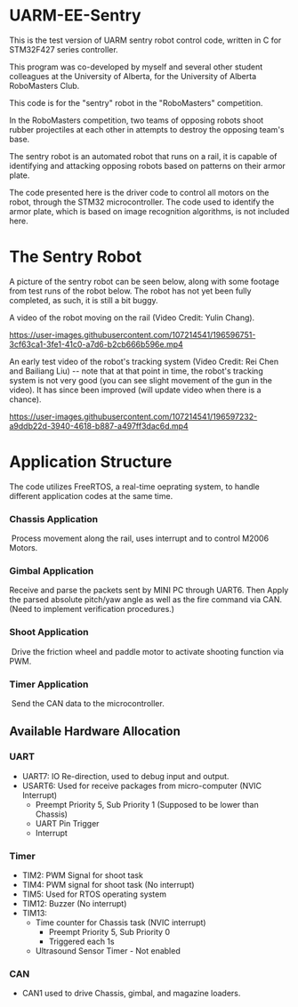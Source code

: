 # UARM-EE-Sentry

This is the test version of UARM sentry robot control code, written in C for STM32F427 series controller. 

This program was co-developed by myself and several other student colleagues at the University of Alberta, for the University of Alberta RoboMasters Club.

This code is for the "sentry" robot in the "RoboMasters" competition.  

In the RoboMasters competition, two teams of opposing robots shoot rubber projectiles at each other in attempts to destroy the opposing team's base.

The sentry robot is an automated robot that runs on a rail, it is capable of identifying and attacking opposing robots based on patterns on their armor plate.

The code presented here is the driver code to control all motors on the robot, through the STM32 microcontroller. The code used to identify the armor plate, which is based on image recognition algorithms, is not included here.


# The Sentry Robot
A picture of the sentry robot can be seen below, along with some footage from test runs of the robot below. The robot has not yet been fully completed, as such, it is still a bit buggy.

A video of the robot moving on the rail (Video Credit: Yulin Chang).

https://user-images.githubusercontent.com/107214541/196596751-3cf63ca1-3fe1-41c0-a7d6-b2cb666b596e.mp4

An early test video of the robot's tracking system (Video Credit: Rei Chen and Bailiang Liu) -- note that at that point in time, the robot's tracking system is not very good (you can see slight movement of the gun in the video). It has since been improved (will update video when there is a chance).

https://user-images.githubusercontent.com/107214541/196597232-a9ddb22d-3940-4618-b887-a497ff3dac6d.mp4



# Application Structure

The code utilizes FreeRTOS, a real-time oeprating system, to handle different application codes at the same time.

### Chassis Application 

​	Process movement along the rail, uses interrupt and  to control M2006 Motors.

### Gimbal Application

​Receive and parse the packets sent by MINI PC through UART6. Then Apply the parsed absolute pitch/yaw angle as well as the fire command via CAN. (Need to implement verification procedures.)

### Shoot Application

​	Drive the friction wheel and paddle motor to activate shooting function via PWM.

### Timer Application

​	Send the CAN data to the microcontroller.



## Available Hardware Allocation

### UART

* UART7: IO Re-direction, used to debug input and output.
* USART6: Used for receive packages from micro-computer (NVIC Interrupt)
  * Preempt Priority 5, Sub Priority 1 (Supposed to be lower than Chassis)
  * UART Pin Trigger
  * Interrupt

### Timer

* TIM2: PWM Signal for shoot task
* TIM4: PWM signal for shoot task (No interrupt)
* TIM5: Used for RTOS operating system
* TIM12: Buzzer (No interrupt)
* TIM13: 
  * Time counter for Chassis task (NVIC interrupt)
    * Preempt Priority 5, Sub Priority 0
    * Triggered each 1s
  * Ultrasound Sensor Timer - Not enabled

### CAN

* CAN1 used to drive Chassis, gimbal, and magazine loaders.
